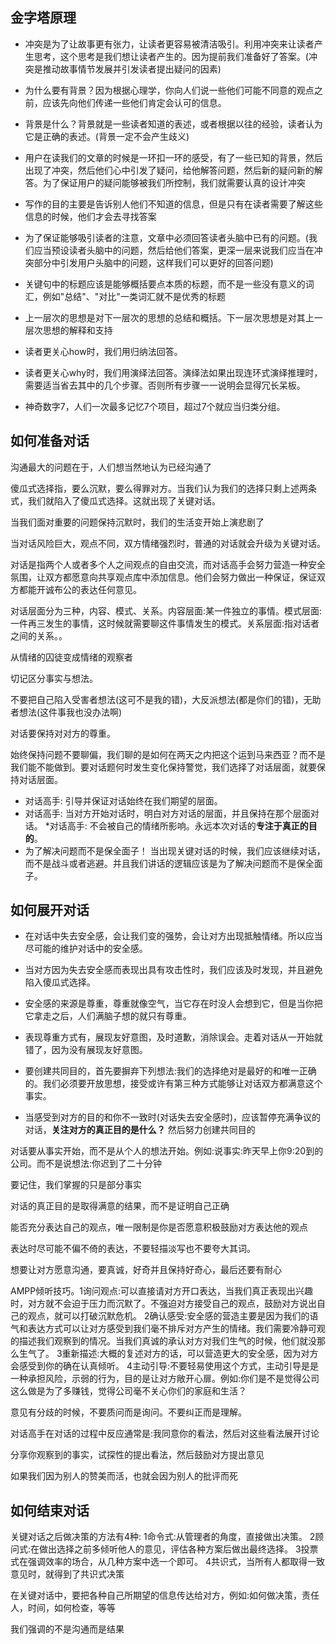 ## 金字塔原理

* 冲突是为了让故事更有张力，让读者更容易被清洁吸引。利用冲突来让读者产生思考，这个思考是我们想让读者产生的。因为提前我们准备好了答案。(冲突是推动故事情节发展并引发读者提出疑问的因素)

* 为什么要有背景？因为根据心理学，你向人们说一些他们可能不同意的观点之前，应该先向他们传递一些他们肯定会认可的信息。

* 背景是什么？背景就是一些读者知道的表述，或者根据以往的经验，读者认为它是正确的表述。(背景一定不会产生歧义)

* 用户在读我们的文章的时候是一环扣一环的感受，有了一些已知的背景，然后出现了冲突，然后他们心中引发了疑问，给他解答问题，然后新的疑问新的解答。为了保证用户的疑问能够被我们所控制，我们就需要认真的设计冲突

* 写作的目的主要是告诉别人他们不知道的信息，但是只有在读者需要了解这些信息的时候，他们才会去寻找答案

* 为了保证能够吸引读者的注意，文章中必须回答读者头脑中已有的问题。(我们应当预设读者头脑中的问题，然后给他们答案，更深一层来说我们应当在冲突部分中引发用户头脑中的问题，这样我们可以更好的回答问题)

* 关键句中的标题应该是能够概括要点本质的标题，而不是一些没有意义的词汇，例如"总结"、"对比"一类词汇就不是优秀的标题

* 上一层次的思想是对下一层次的思想的总结和概括。下一层次思想是对其上一层次思想的解释和支持

* 读者更关心how时，我们用归纳法回答。
* 读者更关心why时，我们用演绎法回答。演绎法如果出现连环式演绎推理时，需要适当省去其中的几个步骤。否则所有步骤一一说明会显得冗长呆板。

* 神奇数字7，人们一次最多记忆7个项目，超过7个就应当归类分组。


## 如何准备对话

沟通最大的问题在于，人们想当然地认为已经沟通了

傻瓜式选择指，要么沉默，要么得罪对方。当我们认为我们的选择只剩上述两条式，我们就陷入了傻瓜式选择。这就出现了关键对话。

当我们面对重要的问题保持沉默时，我们的生活变开始上演悲剧了

当对话风险巨大，观点不同，双方情绪强烈时，普通的对话就会升级为关键对话。

对话是指两个人或者多个人之间观点的自由交流，而对话高手会努力营造一种安全氛围，让双方都愿意向共享观点库中添加信息。他们会努力做出一种保证，保证双方都能开诚布公的表达任何意见。

对话层面分为三种，内容、模式、关系。内容层面:某一件独立的事情。模式层面:一件再三发生的事情，这时候就需要聊这件事情发生的模式。关系层面:指对话者之间的关系。。

从情绪的囚徒变成情绪的观察者

切记区分事实与想法。

不要把自己陷入受害者想法(这可不是我的错)，大反派想法(都是你们的错)，无助者想法(这件事我也没办法啊)

对话要保持对对方的尊重。

始终保持问题不要聊偏，我们聊的是如何在两天之内把这个运到马来西亚？而不是我们能不能做到。要对话题何时发生变化保持警觉，我们选择了对话层面，就要保持对话层面。

* 对话高手: 引导并保证对话始终在我们期望的层面。
* 对话高手: 当对方开始对话时，明白对方对话的层面，并且保持在那个层面对话。
*对话高手: 不会被自己的情绪所影响。永远本次对话的**专注于真正的目的**。
* 为了解决问题而不是保全面子！
当出现关键对话的时候，我们应该继续对话，而不是战斗或者逃避。并且我们讲话的逻辑应该是为了解决问题而不是保全面子。

## 如何展开对话

* 在对话中失去安全感，会让我们变的强势，会让对方出现抵触情绪。所以应当尽可能的维护对话中的安全感。
* 当对方因为失去安全感而表现出具有攻击性时，我们应该及时发现，并且避免陷入傻瓜式选择。

* 安全感的来源是尊重，尊重就像空气，当它存在时没人会想到它，但是当你把它拿走之后，人们满脑子想的就只有尊重。

* 表现尊重方式有，展现友好意图，及时道歉，消除误会。走着对话从一开始就错了，因为没有展现友好意图。

* 要创建共同目的，首先要摒弃下列想法:我们的选择绝对是最好的和唯一正确的。我们必须要开放思想，接受或许有第三种方式能够让对话双方都满意这个事实。

* 当感受到对方的目的和你不一致时(对话失去安全感时)，应该暂停充满争议的对话，**关注对方的真正目的是什么？** 然后努力创建共同目的

对话要从事实开始，而不是从个人的想法开始。例如:说事实:昨天早上你9:20到的公司。而不是说想法:你迟到了二十分钟

要记住，我们掌握的只是部分事实

对话的真正目的是取得满意的结果，而不是证明自己正确

能否充分表达自己的观点，唯一限制是你是否愿意积极鼓励对方表达他的观点

表达时尽可能不偏不倚的表达，不要轻描淡写也不要夸大其词。

想要让对方愿意沟通，要真诚，好奇并且保持好奇心，最后还要有耐心

AMPP倾听技巧。1询问观点:可以直接请对方开口表达，当我们真正表现出兴趣时，对方就不会迫于压力而沉默了。不强迫对方接受自己的观点，鼓励对方说出自己的观点，就可以打破沉默危机。
2确认感受:安全感的营造主要是因为我们的语气和表达方式可以让对方感受到我们毫不排斥对方产生的情绪。我们需要冷静可观的描述我们观察到的情况。当我们真诚的承认对方对我们生气的时候，他们就没那么生气了。
3重新描述:大概的复述对方的话，可以营造更大的安全感，因为对方会感受到你的确在认真倾听。
4主动引导:不要轻易使用这个方式，主动引导是是一种承担风险，示弱的行为，目的是让对方敞开心扉。例如:你们是不是觉得公司这么做是为了多赚钱，觉得公司毫不关心你们的家庭和生活？

意见有分歧的时候，不要质问而是询问。不要纠正而是理解。

对话高手在对话的过程中反应通常是:我同意你的看法，然后对这些看法展开讨论

分享你观察到的事实，试探性的提出看法，然后鼓励对方提出意见

如果我们因为别人的赞美而活，也就会因为别人的批评而死

## 如何结束对话

关键对话之后做决策的方法有4种:
1命令式:从管理者的角度，直接做出决策。
2顾问式:在做出选择之前多倾听他人的意见，评估各种方案后做出最终选择。
3投票式在强调效率的场合，从几种方案中选一个即可。
4共识式，当所有人都取得一致意见时，就得到了共识式决策

在关键对话中，要把各种自己所期望的信息传达给对方，例如:如何做决策，责任人，时间，如何检查，等等

我们强调的不是沟通而是结果